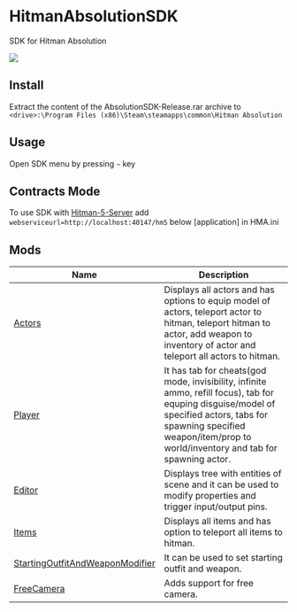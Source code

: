 # HitmanAbsolutionSDK
 SDK for Hitman Absolution

<a href="https://discord.gg/6UDtuYhZP6" title="Join the absolution-modding channel">
	<img src="https://img.shields.io/badge/discord-join-7289DA.svg?logo=discord&longCache=true&style=flat" />
</a>

## Install
Extract the content of the AbsolutionSDK-Release.rar archive to `<drive>:\Program Files (x86)\Steam\steamapps\common\Hitman Absolution`

## Usage
Open SDK menu by pressing `~` key

## Contracts Mode
To use SDK with [Hitman-5-Server](https://github.com/LennardF1989/Hitman-5-Server) add `webserviceurl=http://localhost:40147/hm5` below [application] in HMA.ini

## Mods

| Name | Description |
| -------- | ----------- |
| [Actors](/Mods/Actors) | Displays all actors and has options to equip model of actors, teleport actor to hitman, teleport hitman to actor, add weapon to inventory of actor and teleport all actors to hitman. |
| [Player](/Mods/Player) | It has tab for cheats(god mode, invisibility, infinite ammo, refill focus), tab for equping disguise/model of specified actors, tabs for spawning specified weapon/item/prop to world/inventory and tab for spawning actor. |
| [Editor](/Mods/Editor) | Displays tree with entities of scene and it can be used to modify properties and trigger input/output pins. |
| [Items](/Mods/Items) | Displays all items and has option to teleport all items to hitman. |
| [StartingOutfitAndWeaponModifier](/Mods/StartingOutfitAndWeaponModifier) | It can be used to set starting outfit and weapon. |
| [FreeCamera](/Mods/FreeCamera) | Adds support for free camera. |
